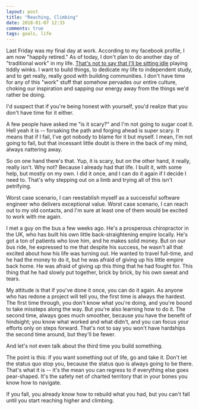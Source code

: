 ```yaml
---
layout: post
title: "Reaching, Climbing"
date: 2018-01-07 12:33
comments: true
tags: goals, life
---
```


Last Friday was my final day at work. According to my facebook profile, I am now
"happily retired." As of today, I don't plan to do another day of "traditional
work" in my life. [That's not to say that I'll be sitting idle][2018] playing
tiddly winks. I want to build things, to dedicate my life to independent study,
and to get really, really good with building communities. I don't have time for
any of this "work" stuff that somehow pervades our entire culture, choking our
inspiration and sapping our energy away from the things we'd rather be doing.

[2018]: /blog/perpetual-motion

I'd suspect that if you're being honest with yourself, you'd realize that you
don't have time for it either.

A few people have asked me "is it scary?" and I'm not going to sugar coat it.
Hell yeah it is -- forsaking the path and forging ahead is super scary. It means
that if I fail, I've got nobody to blame for it but myself. I mean, I'm not
going to fail, but that incessant little doubt is there in the back of my mind,
always nattering away.

So on one hand there's that. Yup, it is scary, but on the other hand, it really,
really isn't. Why not? Because I already had that life. I built it, with some
help, but mostly on my own. I did it once, and I can do it again if I decide I
need to. That's why stepping out on a limb and trying all of this isn't
petrifying.

Worst case scenario, I can reestablish myself as a successful software engineer
who delivers exceptional value. Worst case scenario, I can reach out to my old
contacts, and I'm sure at least one of them would be excited to work with me
again.

I met a guy on the bus a few weeks ago. He's a prosperous chiropractor in the
UK, who has built his own little back-straightening empire locally. He's got a
ton of patients who love him, and he makes solid money. But on our bus ride, he
expressed to me that despite his success, he wasn't all that excited about how
his life was turning out. He wanted to travel full-time, and he had the money to
do it, but he was afraid of giving up his little empire back home. He was afraid
of giving up this thing that he had fought for. This thing that he had slowly
put together, brick by brick, by his own sweat and tears.

My attitude is that if you've done it once, you can do it again. As anyone who
has redone a project will tell you, the first time is always the hardest. The
first time through, you don't know what you're doing, and you're bound to take
missteps along the way. But you're also learning how to do it. The second time,
always goes much smoother, because you have the benefit of hindsight; you know
what worked and what didn't, and you can focus your efforts only on steps
forward. That's not to say you won't have hardships the second time around, but
they'll be fewer.

And let's not even talk about the third time you build something.

The point is this: if you want something out of life, go and take it. Don't let
the status quo stop you, because the status quo is always going to be there.
That's what it is -- it's the mean you can regress to if everything else goes
pear-shaped. It's the safety net of charted territory that in your bones you
know how to navigate.

If you fall, you already know how to rebuild what you had, but you can't fall
until you start reaching higher and climbing.

